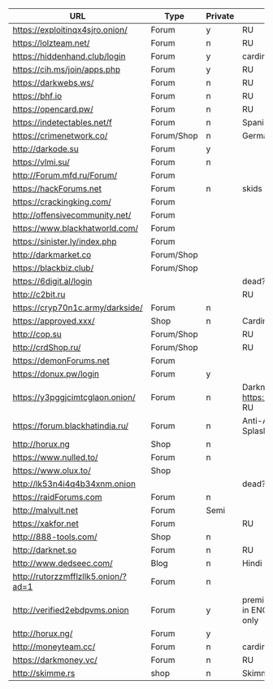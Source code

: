 URL                                 | Type       | Private | Notes                                                  
------------------------------------|------------|---------|-------------------------------------------------------
https://exploitinqx4sjro.onion/     | Forum      | y       | RU                                                    
https://lolzteam.net/               | Forum      | n       | RU                             
https://hiddenhand.club/login       | Forum      | y       | carding                                               
https://cih.ms/join/apps.php        | Forum      | y       | RU
https://darkwebs.ws/                | Forum      | n       | RU
https://bhf.io                      | Forum      | n       | RU
https://opencard.pw/                | Forum      | n       | RU   
https://indetectables.net/f         | Forum      | n       | Spanish     
https://crimenetwork.co/            | Forum/Shop | n       | German       
http://darkode.su                   | Forum      | y       |                                                       
https://vlmi.su/                    | Forum      | n       |                                                       
http://Forum.mfd.ru/Forum/          | Forum      |         |                                                       
https://hackForums.net              | Forum      | n       | skids                                                 
https://crackingking.com/           | Forum      |         |                                                       
http://offensivecommunity.net/      | Forum      |         |                                                       
https://www.blackhatworld.com/      | Forum      |         |                                                       
https://sinister.ly/index.php       | Forum      |         |                                                       
http://darkmarket.co                | Forum/Shop |         |                                                       
https://blackbiz.club/              | Forum/Shop |         |                                                       
https://6digit.al/login             |            |         | dead?                                                 
http://c2bit.ru                     |            |         | RU                                                      
https://cryp70n1c.army/darkside/    | Forum      | n       |                                                       
https://approved.xxx/               | Shop       | n       | Carding, accounts...                                                       
http://cop.su                       | Forum/Shop |         | RU                                                    
http://crdShop.ru/                  | Forum/Shop |         | RU                                                    
https://demonForums.net             | Forum      |         |                                                       
https://donux.pw/login              | Forum      | y       |                                                       
https://y3pggjcimtcglaon.onion/     | Forum      | n       | Darknet mirror of https://darkmoney.vc/, RU                                                      
https://forum.blackhatindia.ru/     | Forum      | n       | Anti-Adblocker Splash                                               
http://horux.ng                     | Shop       | n       |                                                       
https://www.nulled.to/              | Forum      | n       |                                                       
https://www.olux.to/                | Shop       |         |                                                       
http://lk53n4i4q4b34xnm.onion       |            |         | dead?                                                       
https://raidForums.com              | Forum      | n       |                                                       
http://malvult.net                  | Forum      | Semi    |           
https://xakfor.net                  | Forum      |         | RU                                 
http://888-tools.com/               | Shop       | n       |                                                       
http://darknet.so                   | Forum      | n       | RU                                                      
http://www.dedseec.com/             | Blog       | n       | Hindi                                                      
http://rutorzzmfflzllk5.onion/?ad=1 | Forum      | n       |                              
http://verified2ebdpvms.onion       | Forum      | y       | premium marketplace in ENG and RU paid only      
http://horux.ng/                    | Forum      | y       |
http://moneyteam.cc/                | Forum      | n       | carding
https://darkmoney.vc/               | Forum      | n       | RU  
http://skimme.rs                    | shop       | n       | Skimming shop
